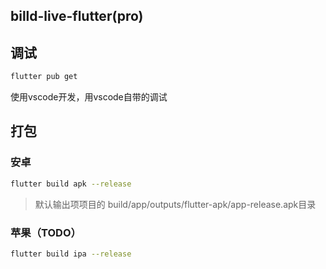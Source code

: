 ## billd-live-flutter(pro)

## 调试

```bash
flutter pub get
```

使用vscode开发，用vscode自带的调试

## 打包

### 安卓

```bash
flutter build apk --release
```

> 默认输出项项目的 build/app/outputs/flutter-apk/app-release.apk目录

### 苹果（TODO）

```bash
flutter build ipa --release
```
